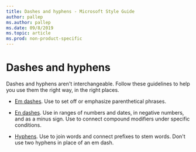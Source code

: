 ```yaml
---
title: Dashes and hyphens - Microsoft Style Guide
author: pallep
ms.author: pallep
ms.date: 09/8/2019
ms.topic: article
ms.prod: non-product-specific
---
```


# Dashes and hyphens

Dashes and hyphens aren't interchangeable. Follow these guidelines to help you use them the right way, in the right places.

  - [Em dashes](~/punctuation/dashes-hyphens/emes.md). Use to set off or emphasize parenthetical phrases.  
  
  - [En dashes](~/punctuation/dashes-hyphens/enes.md).
    Use in ranges of numbers and dates, in negative numbers, and as a minus
    sign. Use to connect compound modifiers under specific conditions.  

  - [Hyphens](~/punctuation/dashes-hyphens/hyphens.md). Use to join words and connect prefixes to stem words. Don't use two hyphens in place of an em dash.  
  
